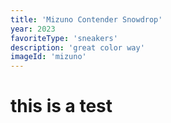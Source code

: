 ```yaml
---
title: 'Mizuno Contender Snowdrop'
year: 2023
favoriteType: 'sneakers'
description: 'great color way'
imageId: 'mizuno'
---
```


# this is a test

<!-- ![Mizuno Contender](./mizuno.png) -->
